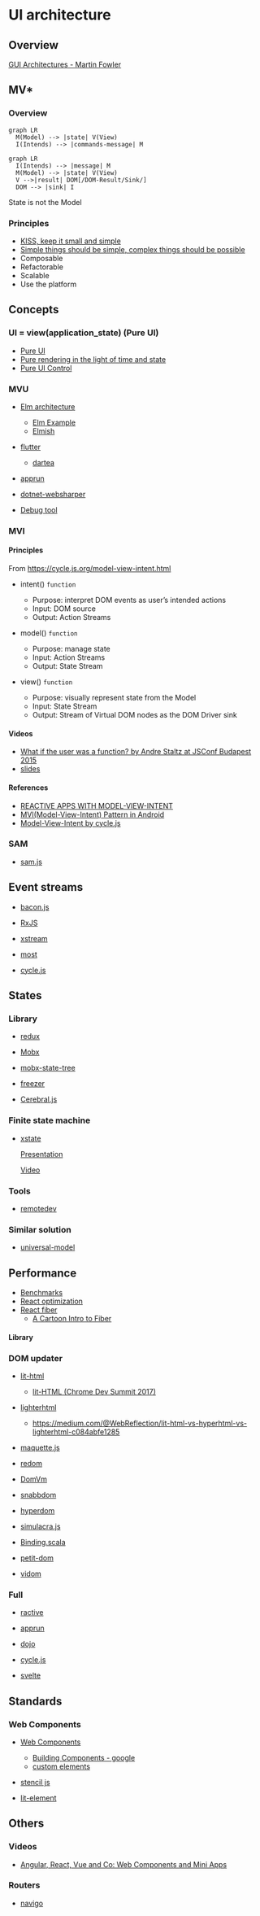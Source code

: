 # UI architecture

## Overview

[GUI Architectures - Martin Fowler](https://www.martinfowler.com/eaaDev/uiArchs.html)

## MV*

### Overview

```mermaid
graph LR
  M(Model) --> |state| V(View)
  I(Intends) --> |commands-message| M

```

```mermaid
graph LR
  I(Intends) --> |message| M
  M(Model) --> |state| V(View)
  V -->|result| DOM[/DOM-Result/Sink/]
  DOM --> |sink| I

```

State is not the Model

### Principles
  - [KISS, keep it small and simple](https://www.wikiwand.com/en/KISS_principle)
  - [Simple things should be simple, complex things should be possible](https://www.wikiwand.com/en/Alan_Kay)
  - Composable
  - Refactorable
  - Scalable
  - Use the platform

## Concepts

### UI = view(application_state) (Pure UI)
- [Pure UI](https://rauchg.com/2015/pure-ui)
- [Pure rendering in the light of time and state](https://medium.com/@mweststrate/pure-rendering-in-the-light-of-time-and-state-4b537d8d40b1)
- [Pure UI Control](https://medium.com/@asolove/pure-ui-control-ac8d1be97a8d)


### MVU

 - [Elm architecture](https://guide.elm-lang.org/architecture/)
     - [Elm Example](https://software.garden/day-5.html)
     - [Elmish](https://elmish.github.io/elmish/)

 - [flutter](https://medium.com/flutter-community/flutter-and-dartea-create-mobile-application-with-pleasure-c1866ff2b4d4)
     - [dartea](https://github.com/p69/dartea)
 - [apprun](https://github.com/yysun/apprun)
 - [dotnet-websharper](https://github.com/dotnet-websharper/mvu)
 - [Debug tool](https://github.com/zalmoxisus/remotedev)
 
 
### MVI

#### Principles

From https://cycle.js.org/model-view-intent.html

- intent() `function`
  - Purpose: interpret DOM events as user’s intended actions
  - Input: DOM source
  - Output: Action Streams

- model() `function`
  - Purpose: manage state
  - Input: Action Streams
  - Output: State Stream

- view() `function`
  - Purpose: visually represent state from the Model
  - Input: State Stream
  - Output: Stream of Virtual DOM nodes as the DOM Driver sink

#### Videos
  - [What if the user was a function? by Andre Staltz at JSConf Budapest 2015](https://www.youtube.com/watch?v=1zj7M1LnJV4)
   - [slides](https://speakerdeck.com/staltz/what-if-the-user-was-a-function)

#### References
   - [REACTIVE APPS WITH MODEL-VIEW-INTENT](http://hannesdorfmann.com/android/mosby3-mvi-1)
   - [MVI(Model-View-Intent) Pattern in Android](https://medium.com/code-yoga/mvi-model-view-intent-pattern-in-android-98c143d1ee7c)
   - [Model-View-Intent by cycle.js](https://cycle.js.org/model-view-intent.html)
   
   
 ### SAM
 - [sam.js](https://sam.js.org/)

## Event streams

  - [bacon.js](https://baconjs.github.io/)
  - [RxJS](https://github.com/ReactiveX/RxJS)
  - [xstream](http://staltz.github.io/xstream/)
  - [most](https://github.com/cujojs/most/)

  - [cycle.js](https://cycle.js.org/)


## States

### Library

  - [redux](https://redux.js.org/)

  - [Mobx](https://mobx.js.org/README.html)

  - [mobx-state-tree](https://mobx-state-tree.js.org/intro/philosophy)

  - [freezer](https://github.com/arqex/freezer)

  - [Cerebral.js](https://cerebraljs.com/)
  
### Finite state machine

- [xstate](https://xstate.js.org/docs/)

  [Presentation](https://slides.com/davidkhourshid/finite-state-machines#/)
  
  [Video](https://www.youtube.com/watch?v=VU1NKX6Qkxc)


### Tools

  - [remotedev](https://github.com/zalmoxisus/remotedev)
  
  
### Similar solution
   - [universal-model](https://universal-model.github.io/?utm_campaign=Vue.js%20News&utm_medium=email&utm_source=Revue%20newsletter)


## Performance

- [Benchmarks](https://stefankrause.net/js-frameworks-benchmark8/table.html)
- [React optimization](https://medium.com/@paularmstrong/twitter-lite-and-high-performance-react-progressive-web-apps-at-scale-d28a00e780a3)
- [React fiber](https://github.com/acdlite/react-fiber-architecture)
  - [A Cartoon Intro to Fiber ](https://www.youtube.com/watch?v=ZCuYPiUIONs)


#### Library

### DOM updater

- [lit-html](https://github.com/Polymer/lit-html)
    - [lit-HTML (Chrome Dev Summit 2017)](https://www.youtube.com/watch?v=Io6JjgckHbg)

- [lighterhtml](https://github.com/WebReflection/lighterhtml)
    - https://medium.com/@WebReflection/lit-html-vs-hyperhtml-vs-lighterhtml-c084abfe1285

- [maquette.js](https://maquettejs.org/)

- [redom](https://redom.js.org/)

- [DomVm](https://github.com/domvm/domvm)

- [snabbdom](https://github.com/snabbdom/snabbdom)

- [hyperdom](https://hyperdom.org/#/)

- [simulacra.js](https://simulacra.js.org/)

- [Binding.scala](https://github.com/ThoughtWorksInc/Binding.scala)

- [petit-dom](https://github.com/yelouafi/petit-dom)

- [vidom](https://github.com/dfilatov/vidom)

### Full

 - [ractive](https://github.com/ractivejs/ractive)
 
 - [apprun](https://github.com/yysun/apprun)
 
 - [dojo](https://dojo.io/)

- [cycle.js](https://cycle.js.org/)
 
 - [svelte](https://github.com/sveltejs/svelte)


## Standards

### Web Components

- [Web Components](https://developer.mozilla.org/en-US/docs/Web/Web_Components)
    - [Building Components - google](https://developers.google.com/web/fundamentals/web-components)
    - [custom elements](https://www.html5rocks.com/en/tutorials/webcomponents/customelements/)

- [stencil js](https://stenciljs.com/)

- [lit-element](https://lit-element.polymer-project.org/)


## Others

### Videos

- [Angular, React, Vue and Co: Web Components and Mini Apps](https://www.youtube.com/watch?v=QGo_EBjCoyI)

### Routers

- [navigo](https://github.com/krasimir/navigo)

